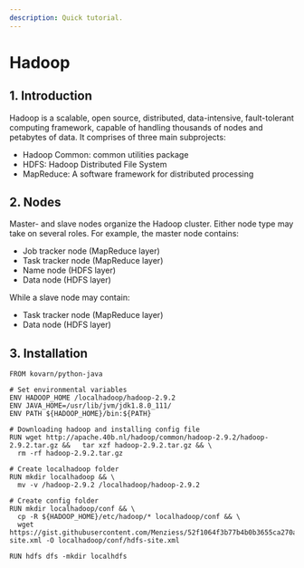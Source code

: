```yaml
---
description: Quick tutorial.
---
```


# Hadoop

## 1. Introduction

Hadoop is a scalable, open source, distributed, data-intensive, fault-tolerant computing framework, capable of handling thousands of nodes and petabytes of data. It comprises of three main subprojects:

* Hadoop Common: common utilities package
* HDFS: Hadoop Distributed File System
* MapReduce: A software framework for distributed processing

## 2. Nodes

Master- and slave nodes organize the Hadoop cluster. Either node type may take on several roles. For example, the master node contains:

* Job tracker node \(MapReduce layer\)
* Task tracker node \(MapReduce layer\)
* Name node \(HDFS layer\)
* Data node \(HDFS layer\)

While a slave node may contain:

* Task tracker node \(MapReduce layer\)
* Data node \(HDFS layer\)

## 3. Installation



```text
FROM kovarn/python-java

# Set environmental variables
ENV HADOOP_HOME /localhadoop/hadoop-2.9.2
ENV JAVA_HOME=/usr/lib/jvm/jdk1.8.0_111/
ENV PATH ${HADOOP_HOME}/bin:${PATH}

# Downloading hadoop and installing config file
RUN wget http://apache.40b.nl/hadoop/common/hadoop-2.9.2/hadoop-2.9.2.tar.gz &&   tar xzf hadoop-2.9.2.tar.gz && \
  rm -rf hadoop-2.9.2.tar.gz

# Create localhadoop folder
RUN mkdir localhadoop && \
  mv -v /hadoop-2.9.2 /localhadoop/hadoop-2.9.2

# Create config folder
RUN mkdir localhadoop/conf && \
  cp -R ${HADOOP_HOME}/etc/hadoop/* localhadoop/conf && \
  wget https://gist.githubusercontent.com/Menziess/52f1064f3b77b4b0b3655ca270a38b6b/raw/cba6dcd237f89538d5a03c57b27278eb15b6d314/hdfs-site.xml -O localhadoop/conf/hdfs-site.xml

RUN hdfs dfs -mkdir localhdfs
```

